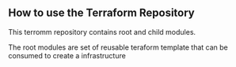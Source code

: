 ## How to use the Terraform Repository

This terromm repository contains root and child modules.

The root modules are set of reusable teraform template that can be consumed to create a infrastructure
